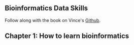 ## Bioinformatics Data Skills  
Follow along with the book on Vince's [Github](https://github.com/vsbuffalo/bds-files).

## Chapter 1: How to learn bioinformatics  



